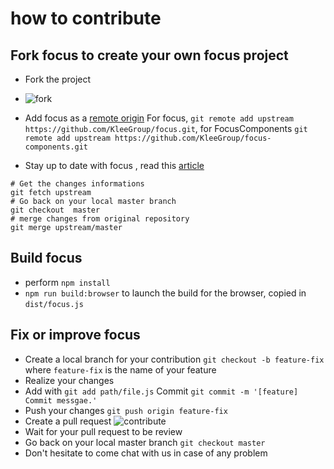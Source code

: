 # how to contribute

## Fork focus to create your own focus project
- Fork the project
- ![fork](https://cloud.githubusercontent.com/assets/286966/9465819/2e2fda74-4b30-11e5-9311-3838cbdc07db.png)
- Add focus as a [remote origin](https://help.github.com/articles/configuring-a-remote-for-a-fork/)
For focus, `git remote add upstream https://github.com/KleeGroup/focus.git`, for FocusComponents `git remote add upstream https://github.com/KleeGroup/focus-components.git`

- Stay up to date with focus , read this [article](https://help.github.com/articles/syncing-a-fork/)
```
# Get the changes informations
git fetch upstream
# Go back on your local master branch
git checkout  master
# merge changes from original repository
git merge upstream/master
```

## Build focus
- perform `npm install`
- `npm run build:browser` to launch the build for the browser, copied in `dist/focus.js`

## Fix or improve focus
- Create a local branch for your contribution `git checkout -b feature-fix` where `feature-fix` is the name of your feature
-  Realize your changes
-  Add with `git add path/file.js` Commit `git commit -m '[feature] Commit messgae.'`
-  Push your changes `git push origin feature-fix`
-  Create a pull request
![contribute](https://cloud.githubusercontent.com/assets/286966/9466383/c3e98ff2-4b34-11e5-985e-ad6425619bc0.gif)
- Wait for your pull request to be review
- Go back on your local master branch `git checkout master`
- Don't hesitate to come chat with us in case of any problem
